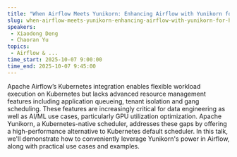 ```yaml
---
title: "When Airflow Meets Yunikorn: Enhancing Airflow with Yunikorn for Higher Efficiency"
slug: when-airflow-meets-yunikorn-enhancing-airflow-with-yunikorn-for-higher-efficiency
speakers:
 - Xiaodong Deng
 - Chaoran Yu
topics:
 - Airflow & ...
time_start: 2025-10-07 9:00:00
time_end: 2025-10-07 9:45:00
---
```


Apache Airflow’s Kubernetes integration enables flexible workload execution on Kubernetes but lacks advanced resource management features including application queueing, tenant isolation and gang scheduling. These features are increasingly critical for data engineering as well as AI/ML use cases, particularly GPU utilization optimization. Apache Yunikorn, a Kubernetes-native scheduler, addresses these gaps by offering a high-performance alternative to Kubernetes default scheduler. In this talk, we'll demonstrate how to conveniently leverage Yunikorn's power in Airflow, along with practical use cases and examples.